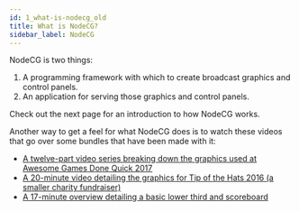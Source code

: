 ```yaml
---
id: 1_what-is-nodecg_old
title: What is NodeCG?
sidebar_label: NodeCG
---
```


NodeCG is two things:

1. A programming framework with which to create broadcast graphics and control panels.
2. An application for serving those graphics and control panels.

Check out the next page for an introduction to how NodeCG works.

Another way to get a feel for what NodeCG does is to watch these videos that go over some bundles that have been made with it:

- [A twelve-part video series breaking down the graphics used at Awesome Games Done Quick 2017](https://www.youtube.com/watch?v=vBAZXchbI3U&list=PLTEhlYdONYxv1wk2FsIpEz92X3x2E7bSx)
- [A 20-minute video detailing the graphics for Tip of the Hats 2016 (a smaller charity fundraiser)](https://www.youtube.com/watch?v=F0xGN-aSytA)
- [A 17-minute overview detailing a basic lower third and scoreboard](https://www.youtube.com/watch?v=uSWRcgD9NQQ)

